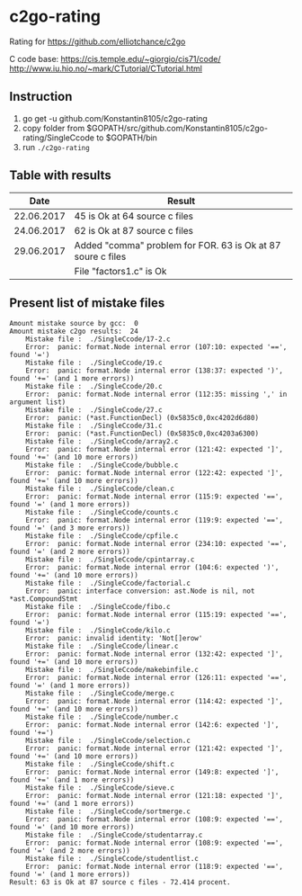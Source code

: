 # c2go-rating
Rating for https://github.com/elliotchance/c2go

C code base:
https://cis.temple.edu/~giorgio/cis71/code/
http://www.iu.hio.no/~mark/CTutorial/CTutorial.html

## Instruction
1.	go get -u github.com/Konstantin8105/c2go-rating
2.	copy folder from $GOPATH/src/github.com/Konstantin8105/c2go-rating/SingleCcode to $GOPATH/bin
3.	run `./c2go-rating`

## Table with results

| Date | Result |
|---|---|
| 22.06.2017 | 45 is Ok at 64 source c files |
| 24.06.2017 | 62 is Ok at 87 source c files |
| 29.06.2017 | Added "comma" problem for FOR. 63 is Ok at 87 soure c files | 
|   | File "factors1.c" is Ok |


## Present list of mistake files

```
Amount mistake source by gcc:  0
Amount mistake c2go results:  24
	Mistake file :  ./SingleCcode/17-2.c
	Error:  panic: format.Node internal error (107:10: expected '==', found '=')
	Mistake file :  ./SingleCcode/19.c
	Error:  panic: format.Node internal error (138:37: expected ')', found '+=' (and 1 more errors))
	Mistake file :  ./SingleCcode/20.c
	Error:  panic: format.Node internal error (112:35: missing ',' in argument list)
	Mistake file :  ./SingleCcode/27.c
	Error:  panic: (*ast.FunctionDecl) (0x5835c0,0xc4202d6d80)
	Mistake file :  ./SingleCcode/31.c
	Error:  panic: (*ast.FunctionDecl) (0x5835c0,0xc4203a6300)
	Mistake file :  ./SingleCcode/array2.c
	Error:  panic: format.Node internal error (121:42: expected ']', found '+=' (and 10 more errors))
	Mistake file :  ./SingleCcode/bubble.c
	Error:  panic: format.Node internal error (122:42: expected ']', found '+=' (and 10 more errors))
	Mistake file :  ./SingleCcode/clean.c
	Error:  panic: format.Node internal error (115:9: expected '==', found '=' (and 1 more errors))
	Mistake file :  ./SingleCcode/counts.c
	Error:  panic: format.Node internal error (119:9: expected '==', found '=' (and 3 more errors))
	Mistake file :  ./SingleCcode/cpfile.c
	Error:  panic: format.Node internal error (234:10: expected '==', found '=' (and 2 more errors))
	Mistake file :  ./SingleCcode/cpintarray.c
	Error:  panic: format.Node internal error (104:6: expected ')', found '+=' (and 10 more errors))
	Mistake file :  ./SingleCcode/factorial.c
	Error:  panic: interface conversion: ast.Node is nil, not *ast.CompoundStmt
	Mistake file :  ./SingleCcode/fibo.c
	Error:  panic: format.Node internal error (115:19: expected '==', found '=')
	Mistake file :  ./SingleCcode/kilo.c
	Error:  panic: invalid identity: 'Not[]erow'
	Mistake file :  ./SingleCcode/linear.c
	Error:  panic: format.Node internal error (132:42: expected ']', found '+=' (and 10 more errors))
	Mistake file :  ./SingleCcode/makebinfile.c
	Error:  panic: format.Node internal error (126:11: expected '==', found '=' (and 1 more errors))
	Mistake file :  ./SingleCcode/merge.c
	Error:  panic: format.Node internal error (114:42: expected ']', found '+=' (and 10 more errors))
	Mistake file :  ./SingleCcode/number.c
	Error:  panic: format.Node internal error (142:6: expected ']', found '+=')
	Mistake file :  ./SingleCcode/selection.c
	Error:  panic: format.Node internal error (121:42: expected ']', found '+=' (and 10 more errors))
	Mistake file :  ./SingleCcode/shift.c
	Error:  panic: format.Node internal error (149:8: expected ']', found '+=' (and 1 more errors))
	Mistake file :  ./SingleCcode/sieve.c
	Error:  panic: format.Node internal error (121:18: expected ']', found '+=' (and 1 more errors))
	Mistake file :  ./SingleCcode/sortmerge.c
	Error:  panic: format.Node internal error (108:9: expected '==', found '=' (and 10 more errors))
	Mistake file :  ./SingleCcode/studentarray.c
	Error:  panic: format.Node internal error (108:9: expected '==', found '=' (and 2 more errors))
	Mistake file :  ./SingleCcode/studentlist.c
	Error:  panic: format.Node internal error (118:9: expected '==', found '=' (and 1 more errors))
Result: 63 is Ok at 87 source c files - 72.414 procent. 
```
